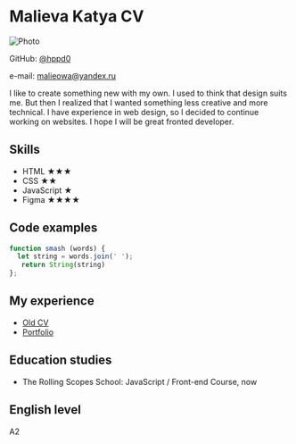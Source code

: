 # Malieva Katya CV

![Photo](https://user-images.githubusercontent.com/90133423/147875333-f62f7458-e138-43a1-8bf6-cb4f9abc9650.png)

GitHub: [@hppd0](https://github.com/hppd0)

e-mail: malieowa@yandex.ru

I like to create something new with my own. I used to think that design suits me. But then I realized that I wanted something less creative and more technical. I have experience in web design, so I decided to continue working on websites. I hope I will be great fronted developer.

## Skills

* HTML ★★★
* CSS ★★
* JavaScript ★
* Figma ★★★★

## Code examples
```javascript
function smash (words) {
  let string = words.join(' ');
   return String(string)
};
```

## My experience

* [Old CV](https://hppd0.github.io/rsschool-cv-old/)
* [Portfolio](https://rolling-scopes-school.github.io/hppd0-JSFEPRESCHOOL/portfolio/)

## Education studies

* The Rolling Scopes School: JavaScript / Front-end Course, now

## English level

A2

